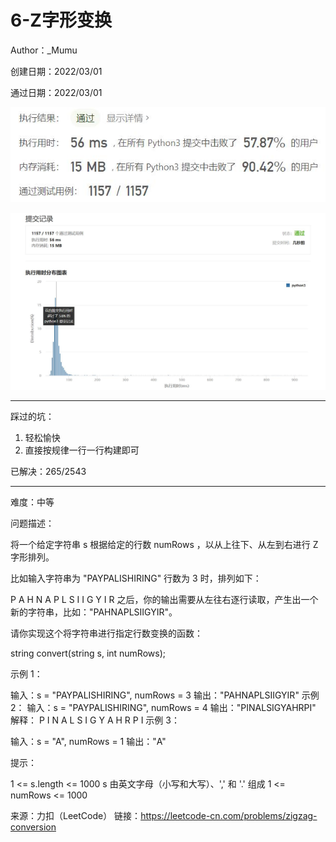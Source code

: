 # 6-Z字形变换

Author：_Mumu

创建日期：2022/03/01

通过日期：2022/03/01

![](./通过截图2.jpg)

![](./通过截图1.jpg)

*****

踩过的坑：

1. 轻松愉快
1. 直接按规律一行一行构建即可

已解决：265/2543

*****

难度：中等

问题描述：

将一个给定字符串 s 根据给定的行数 numRows ，以从上往下、从左到右进行 Z 字形排列。

比如输入字符串为 "PAYPALISHIRING" 行数为 3 时，排列如下：

P   A   H   N
A P L S I I G
Y   I   R
之后，你的输出需要从左往右逐行读取，产生出一个新的字符串，比如："PAHNAPLSIIGYIR"。

请你实现这个将字符串进行指定行数变换的函数：

string convert(string s, int numRows);


示例 1：

输入：s = "PAYPALISHIRING", numRows = 3
输出："PAHNAPLSIIGYIR"
示例 2：
输入：s = "PAYPALISHIRING", numRows = 4
输出："PINALSIGYAHRPI"
解释：
P     I    N
A   L S  I G
Y A   H R
P     I
示例 3：

输入：s = "A", numRows = 1
输出："A"


提示：

1 <= s.length <= 1000
s 由英文字母（小写和大写）、',' 和 '.' 组成
1 <= numRows <= 1000

来源：力扣（LeetCode）
链接：https://leetcode-cn.com/problems/zigzag-conversion